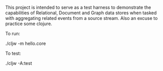 This project is intended to serve as a test harness to demonstrate the capabilities of Relational, Document and Graph 
data stores when tasked with aggregating related events from a source stream. Also an excuse to practice some clojure.

To run:  

./cljw -m hello.core

To test:  

./cljw -A:test